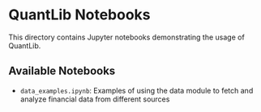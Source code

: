 # QuantLib Notebooks

This directory contains Jupyter notebooks demonstrating the usage of QuantLib.

## Available Notebooks

- `data_examples.ipynb`: Examples of using the data module to fetch and analyze financial data from different sources 